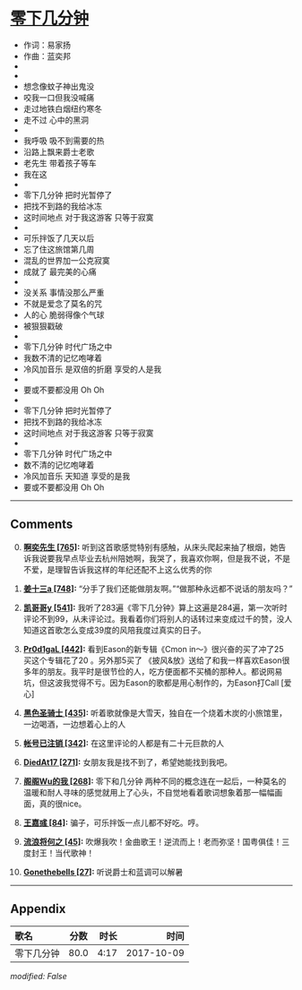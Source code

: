 # [零下几分钟](https://music.163.com/song?id=509106725)

* 作词：易家扬
* 作曲：蓝奕邦
*
*
* 想念像蚊子神出鬼没
* 咬我一口但我没喊痛
* 走过地铁白烟纽约寒冬
* 走不过 心中的黑洞
* 
* 我呼吸 吸不到需要的热
* 沿路上飘来爵士老歌
* 老先生 带着孩子等车
* 我在这
* 
* 零下几分钟  把时光暂停了
* 把找不到路的我给冰冻
* 这时间地点 对于我这游客 只等于寂寞
* 
* 可乐拌饭了几天以后
* 忘了住这旅馆第几周
* 混乱的世界加一公克寂寞
* 成就了 最完美的心痛
* 
* 没关系 事情没那么严重
* 不就是爱念了莫名的咒
* 人的心 脆弱得像个气球
* 被狠狠戳破
* 
* 零下几分钟 时代广场之中
* 我数不清的记忆咆哮着
* 冷风加音乐 是双倍的折磨 享受的人是我
* 
* 要或不要都没用 Oh Oh
* 
* 零下几分钟  把时光暂停了
* 把找不到路的我给冰冻
* 这时间地点 对于我这游客 只等于寂寞
* 
* 零下几分钟 时代广场之中
* 数不清的记忆咆哮着
* 冷风加音乐 天知道 享受的是我
* 要或不要都没用 Oh Oh


---

## Comments
0. **[啊奕先生 \[765\]](https://music.163.com/#/user/home?id=345376725):** 听到这首歌感觉特别有感触，从床头爬起来抽了根烟，她告诉我说要我早点毕业去杭州陪她啊，我哭了，我喜欢你啊，但是我不说，不是不爱，是理智告诉我这样的年纪还配不上这么优秀的你

1. **[姜十三a \[748\]](https://music.163.com/#/user/home?id=476318401):** “分手了我们还能做朋友啊。”“做那种永远都不说话的朋友吗？”

2. **[凯哥哥y \[541\]](https://music.163.com/#/user/home?id=391661352):** 我听了283遍《零下几分钟》算上这遍是284遍，第一次听时评论不到99，从未评论过。我看着你们将别人的话转过来变成过千的赞，没人知道这首歌怎么变成39度的风陪我度过真实的日子。

3. **[Pr0d1gaL \[442\]](https://music.163.com/#/user/home?id=296545459):** 看到Eason的新专辑《Cmon in～》很兴奋的买了冲了25 买这个专辑花了20 。另外那5买了 《披风&放》送给了和我一样喜欢Eason很多年的朋友。我平时是很节俭的人，吃方便面都不买桶的那种人。都说网易坑，但这波我觉得不亏。因为Eason的歌都是用心制作的，为Eason打Call [爱心]

4. **[黑色圣骑士 \[435\]](https://music.163.com/#/user/home?id=248363094):** 听着歌就像是大雪天，独自在一个烧着木炭的小旅馆里，一边喝酒，一边想着心上的人

5. **[帐号已注销 \[342\]](https://music.163.com/#/user/home?id=401177331):** 在这里评论的人都是有二十元巨款的人

6. **[DiedAt17 \[271\]](https://music.163.com/#/user/home?id=113528157):** 女朋友我是找不到了，希望她能找到我吧。

7. **[阁阁Wu的我 \[268\]](https://music.163.com/#/user/home?id=419418756):** 零下和几分钟  两种不同的概念连在一起后，一种莫名的温暖和耐人寻味的感觉就用上了心头，不自觉地看着歌词想象着那一幅幅画面，真的很nice。

8. **[王嘉彧 \[84\]](https://music.163.com/#/user/home?id=50013206):** 骗子，可乐拌饭一点儿都不好吃。哼。

9. **[流浪将何之 \[45\]](https://music.163.com/#/user/home?id=281425955):** 吹爆我吹！金曲歌王！逆流而上！老而弥坚！国粤俱佳！三度封王！当代歌神！

10. **[Gonethebells \[27\]](https://music.163.com/#/user/home?id=47874696):** 听说爵士和蓝调可以解暑



---

## Appendix

|歌名|分数|时长|时间|
|:---|:---:|---:|---:|
|零下几分钟|80.0|4:17|2017-10-09

*modified: False*